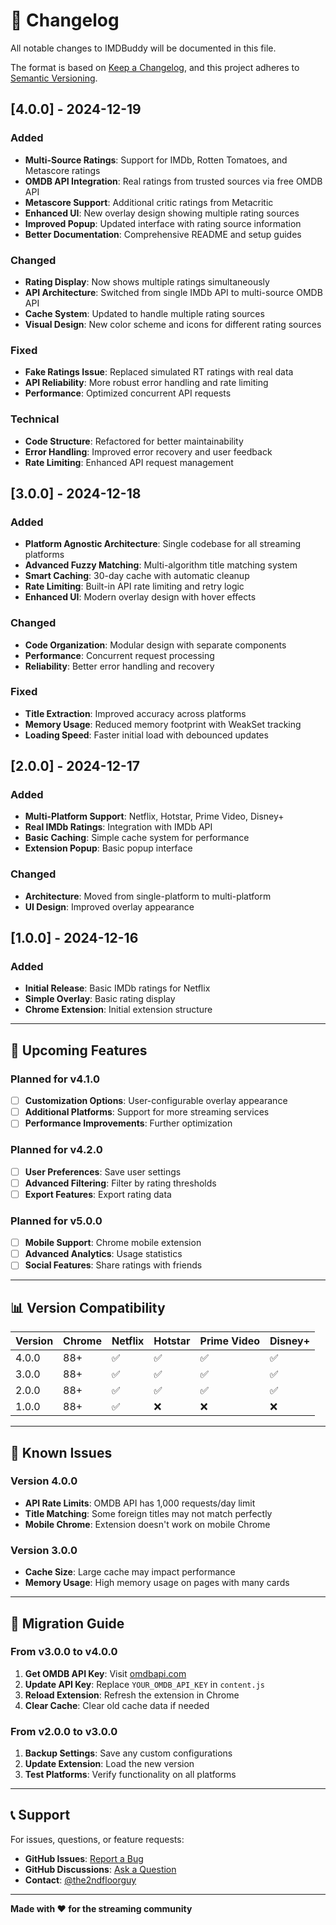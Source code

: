 # 📝 Changelog

All notable changes to IMDBuddy will be documented in this file.

The format is based on [Keep a Changelog](https://keepachangelog.com/en/1.0.0/),
and this project adheres to [Semantic Versioning](https://semver.org/spec/v2.0.0.html).

## [4.0.0] - 2024-12-19

### Added
- **Multi-Source Ratings**: Support for IMDb, Rotten Tomatoes, and Metascore ratings
- **OMDB API Integration**: Real ratings from trusted sources via free OMDB API
- **Metascore Support**: Additional critic ratings from Metacritic
- **Enhanced UI**: New overlay design showing multiple rating sources
- **Improved Popup**: Updated interface with rating source information
- **Better Documentation**: Comprehensive README and setup guides

### Changed
- **Rating Display**: Now shows multiple ratings simultaneously
- **API Architecture**: Switched from single IMDb API to multi-source OMDB API
- **Cache System**: Updated to handle multiple rating sources
- **Visual Design**: New color scheme and icons for different rating sources

### Fixed
- **Fake Ratings Issue**: Replaced simulated RT ratings with real data
- **API Reliability**: More robust error handling and rate limiting
- **Performance**: Optimized concurrent API requests

### Technical
- **Code Structure**: Refactored for better maintainability
- **Error Handling**: Improved error recovery and user feedback
- **Rate Limiting**: Enhanced API request management

## [3.0.0] - 2024-12-18

### Added
- **Platform Agnostic Architecture**: Single codebase for all streaming platforms
- **Advanced Fuzzy Matching**: Multi-algorithm title matching system
- **Smart Caching**: 30-day cache with automatic cleanup
- **Rate Limiting**: Built-in API rate limiting and retry logic
- **Enhanced UI**: Modern overlay design with hover effects

### Changed
- **Code Organization**: Modular design with separate components
- **Performance**: Concurrent request processing
- **Reliability**: Better error handling and recovery

### Fixed
- **Title Extraction**: Improved accuracy across platforms
- **Memory Usage**: Reduced memory footprint with WeakSet tracking
- **Loading Speed**: Faster initial load with debounced updates

## [2.0.0] - 2024-12-17

### Added
- **Multi-Platform Support**: Netflix, Hotstar, Prime Video, Disney+
- **Real IMDb Ratings**: Integration with IMDb API
- **Basic Caching**: Simple cache system for performance
- **Extension Popup**: Basic popup interface

### Changed
- **Architecture**: Moved from single-platform to multi-platform
- **UI Design**: Improved overlay appearance

## [1.0.0] - 2024-12-16

### Added
- **Initial Release**: Basic IMDb ratings for Netflix
- **Simple Overlay**: Basic rating display
- **Chrome Extension**: Initial extension structure

---

## 🔮 Upcoming Features

### Planned for v4.1.0
- [ ] **Customization Options**: User-configurable overlay appearance
- [ ] **Additional Platforms**: Support for more streaming services
- [ ] **Performance Improvements**: Further optimization

### Planned for v4.2.0
- [ ] **User Preferences**: Save user settings
- [ ] **Advanced Filtering**: Filter by rating thresholds
- [ ] **Export Features**: Export rating data

### Planned for v5.0.0
- [ ] **Mobile Support**: Chrome mobile extension
- [ ] **Advanced Analytics**: Usage statistics
- [ ] **Social Features**: Share ratings with friends

---

## 📊 Version Compatibility

| Version | Chrome | Netflix | Hotstar | Prime Video | Disney+ |
|---------|--------|---------|---------|-------------|---------|
| 4.0.0   | 88+    | ✅      | ✅      | ✅          | ✅      |
| 3.0.0   | 88+    | ✅      | ✅      | ✅          | ✅      |
| 2.0.0   | 88+    | ✅      | ✅      | ✅          | ✅      |
| 1.0.0   | 88+    | ✅      | ❌      | ❌          | ❌      |

---

## 🐛 Known Issues

### Version 4.0.0
- **API Rate Limits**: OMDB API has 1,000 requests/day limit
- **Title Matching**: Some foreign titles may not match perfectly
- **Mobile Chrome**: Extension doesn't work on mobile Chrome

### Version 3.0.0
- **Cache Size**: Large cache may impact performance
- **Memory Usage**: High memory usage on pages with many cards

---

## 🔧 Migration Guide

### From v3.0.0 to v4.0.0
1. **Get OMDB API Key**: Visit [omdbapi.com](http://www.omdbapi.com/)
2. **Update API Key**: Replace `YOUR_OMDB_API_KEY` in `content.js`
3. **Reload Extension**: Refresh the extension in Chrome
4. **Clear Cache**: Clear old cache data if needed

### From v2.0.0 to v3.0.0
1. **Backup Settings**: Save any custom configurations
2. **Update Extension**: Load the new version
3. **Test Platforms**: Verify functionality on all platforms

---

## 📞 Support

For issues, questions, or feature requests:
- **GitHub Issues**: [Report a Bug](https://github.com/yourusername/IMDBuddy/issues)
- **GitHub Discussions**: [Ask a Question](https://github.com/yourusername/IMDBuddy/discussions)
- **Contact**: [@the2ndfloorguy](https://x.com/intent/user?screen_name=the2ndfloorguy)

---

**Made with ❤️ for the streaming community**
